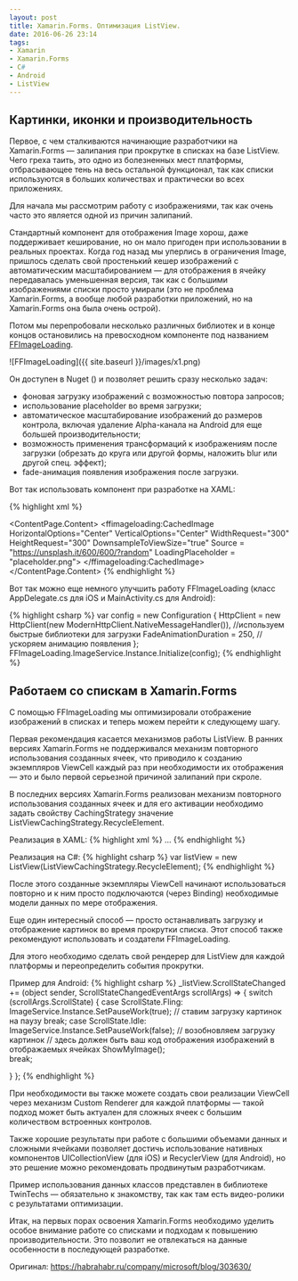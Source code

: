 ```yaml
---
layout: post
title: Xamarin.Forms. Оптимизация ListView.
date: 2016-06-26 23:14
tags:
- Xamarin
- Xamarin.Forms
- C#
- Android
- ListView
---
```

## Картинки, иконки и производительность ##
Первое, с чем сталкиваются начинающие разработчики на Xamarin.Forms — залипания при прокрутке в списках на базе ListView. Чего греха таить, это одно из болезненных мест платформы, отбрасывающее тень на весь остальной функционал, так как списки используются в больших количествах и практически во всех приложениях. 

Для начала мы рассмотрим работу с изображениями, так как очень часто это является одной из причин залипаний.

Стандартный компонент для отображения Image хорош, даже поддерживает кеширование, но он мало пригоден при использовании в реальных проектах. Когда год назад мы уперлись в ограничения Image, пришлось сделать свой простенький кешер изображений с автоматическим масштабированием — для отображения в ячейку передавалась уменьшенная версия, так как с большими изображениями списки просто умирали (это не проблема Xamarin.Forms, а вообще любой разработки приложений, но на Xamarin.Forms она была очень острой). 

Потом мы перепробовали несколько различных библиотек и в конце концов остановились на превосходном компоненте под названием [FFImageLoading](https://github.com/luberda-molinet/FFImageLoading).

![FFImageLoading]({{ site.baseurl }}/images/x1.png)

Он доступен в Nuget () и позволяет решить сразу несколько задач:
+ фоновая загрузку изображений с возможностью повтора запросов;
+ использование placeholder во время загрузки;
+ автоматическое масштабирование изображений до размеров контрола, включая удаление Alpha-канала на Android для еще большей производительности;
+ возможность применения трансформаций к изображениям после загрузки (обрезать до круга или другой формы, наложить blur или другой спец. эффект);
+ fade-анимация появления изображения после загрузки.

Вот так использовать компонент при разработке на XAML:

{% highlight xml %}
<?xml version="1.0" encoding="UTF-8"?>
<ContentPage xmlns="http://xamarin.com/schemas/2014/forms" 
  xmlns:x="http://schemas.microsoft.com/winfx/2009/xaml" 
  x:Class="Sample.Pages.MainPage"
  xmlns:ffimageloading="clr-namespace:FFImageLoading.Forms;assembly=FFImageLoading.Forms"
  Title="FFImageLoading Demo">
    <ContentPage.Content>
        <ffimageloading:CachedImage HorizontalOptions="Center" VerticalOptions="Center"
            WidthRequest="300" HeightRequest="300"
            DownsampleToViewSize="true"
            Source = "https://unsplash.it/600/600/?random"
		LoadingPlaceholder = "placeholder.png">
        </ffimageloading:CachedImage>
   </ContentPage.Content>
</ContentPage>
{% endhighlight %}

Вот так можно еще немного улучшить работу FFImageLoading (класс AppDelegate.cs для iOS и MainActivity.cs для Android):

{% highlight csharp %}
var config = new Configuration
            {
                HttpClient = new HttpClient(new ModernHttpClient.NativeMessageHandler()),  //используем быстрые библиотеки для загрузки
                FadeAnimationDuration = 250,  //ускоряем анимацию появления
            };
FFImageLoading.ImageService.Instance.Initialize(config);
{% endhighlight %}

## Работаем со спискам в Xamarin.Forms ##

С помощью FFImageLoading мы оптимизировали отображение изображений в списках и теперь можем перейти к следующему шагу. 

Первая рекомендация касается механизмов работы ListView. В ранних версиях Xamarin.Forms не поддерживался механизм повторного использования созданных ячеек, что приводило к созданию экземпляров ViewCell каждый раз при необходимости их отображения — это и было первой серьезной причиной залипаний при скроле. 

В последних версиях Xamarin.Forms реализован механизм повторного использования созданных ячеек и для его активации необходимо задать свойству CachingStrategy значение ListViewCachingStrategy.RecycleElement.

Реализация в XAML:
{% highlight xml %}
<ListView CachingStrategy="RecycleElement">
	...
</ListView>
{% endhighlight %}

Реализация на C#:
{% highlight csharp %}
var listView = new ListView(ListViewCachingStrategy.RecycleElement);
{% endhighlight %}

После этого созданные экземпляры ViewCell начинают использоваться повторно и к ним просто подключаются (через Binding) необходимые модели данных по мере отображения.

Еще один интересный способ — просто останавливать загрузку и отображение картинок во время прокрутки списка. Этот способ также рекомендуют использовать и создатели FFImageLoading. 

Для этого необходимо сделать свой рендерер для ListView для каждой платформы и переопределить события прокрутки. 

Пример для Android:
{% highlight csharp %}
_listView.ScrollStateChanged += (object sender, ScrollStateChangedEventArgs scrollArgs) => {
  switch (scrollArgs.ScrollState)
  {
  case ScrollState.Fling:
      ImageService.Instance.SetPauseWork(true); // ставим загрузку картинок на паузу 
      break; 
      case ScrollState.Idle: 
      ImageService.Instance.SetPauseWork(false); // возобновляем загрузку картинок 
     // здесь должен быть ваш код отображения изображений в отображаемых ячейках 
      ShowMyImage();      
      break;</p>
   } 
 }; 
{% endhighlight %}

При необходимости вы также можете создать свои реализации ViewCell через механизм Custom Renderer для каждой платформы — такой подход может быть актуален для сложных ячеек с большим количеством встроенных контролов. 

Также хорошие результаты при работе с большими объемами данных и сложными ячейками позволяет достичь использование нативных компонентов UICollectionView (для iOS) и RecyclerView (для Android), но это решение можно рекомендовать продвинутым разработчикам. 

Пример использования данных классов представлен в библиотеке TwinTechs — обязательно к знакомству, так как там есть видео-ролики с результатами оптимизации.

Итак, на первых порах освоения Xamarin.Forms необходимо уделить особое внимание работе со списками и подходам к повышению производительности. Это позволит не отвлекаться на данные особенности в последующей разработке.

Оригинал: <https://habrahabr.ru/company/microsoft/blog/303630/>
